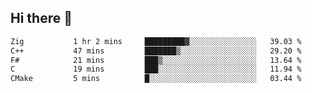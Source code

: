 ## Hi there 👋

 <!--START_SECTION:waka-->

```txt
Zig           1 hr 2 mins     █████████▓░░░░░░░░░░░░░░░   39.03 %
C++           47 mins         ███████▒░░░░░░░░░░░░░░░░░   29.20 %
F#            21 mins         ███▒░░░░░░░░░░░░░░░░░░░░░   13.64 %
C             19 mins         ███░░░░░░░░░░░░░░░░░░░░░░   11.94 %
CMake         5 mins          █░░░░░░░░░░░░░░░░░░░░░░░░   03.44 %
```

<!--END_SECTION:waka-->

<!--
**ValentinRapp/ValentinRapp** is a ✨ _special_ ✨ repository because its `README.md` (this file) appears on your GitHub profile.

Here are some ideas to get you started:

- 🔭 I’m currently working on ...
- 🌱 I’m currently learning ...
- 👯 I’m looking to collaborate on ...
- 🤔 I’m looking for help with ...
- 💬 Ask me about ...
- 📫 How to reach me: ...
- 😄 Pronouns: ...
- ⚡ Fun fact: ...
-->
